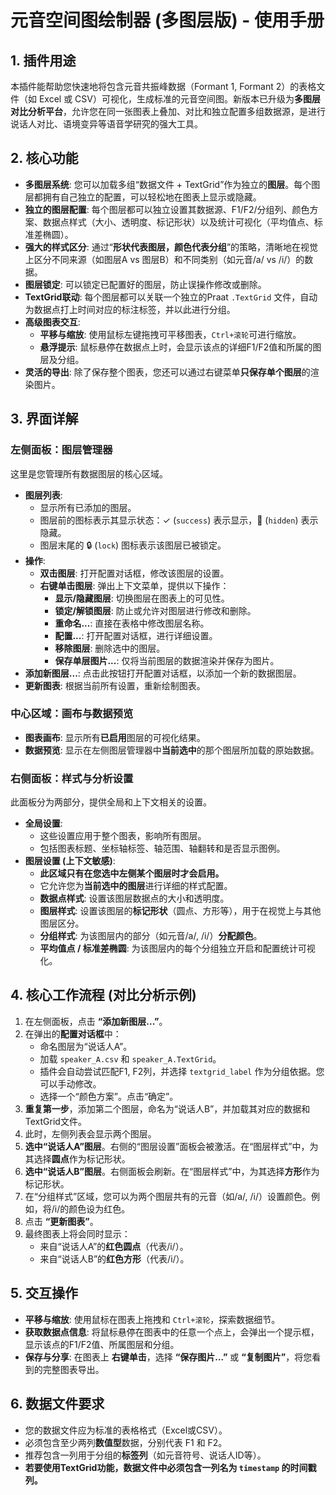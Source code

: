 # 元音空间图绘制器 (多图层版) - 使用手册

## 1. 插件用途

本插件能帮助您快速地将包含元音共振峰数据（Formant 1, Formant 2）的表格文件（如 Excel 或 CSV）可视化，生成标准的元音空间图。新版本已升级为**多图层对比分析平台**，允许您在同一张图表上叠加、对比和独立配置多组数据源，是进行说话人对比、语境变异等语音学研究的强大工具。

## 2. 核心功能

*   **多图层系统**: 您可以加载多组“数据文件 + TextGrid”作为独立的**图层**。每个图层都拥有自己独立的配置，可以轻松地在图表上显示或隐藏。
*   **独立的图层配置**: 每个图层都可以独立设置其数据源、F1/F2/分组列、颜色方案、数据点样式（大小、透明度、标记形状）以及统计可视化（平均值点、标准差椭圆）。
*   **强大的样式区分**: 通过“**形状代表图层，颜色代表分组**”的策略，清晰地在视觉上区分不同来源（如图层A vs 图层B）和不同类别（如元音/a/ vs /i/）的数据。
*   **图层锁定**: 可以锁定已配置好的图层，防止误操作修改或删除。
*   **TextGrid联动**: 每个图层都可以关联一个独立的Praat `.TextGrid` 文件，自动为数据点打上时间对应的标注标签，并以此进行分组。
*   **高级图表交互**:
    *   **平移与缩放**: 使用鼠标左键拖拽可平移图表，`Ctrl+滚轮`可进行缩放。
    *   **悬浮提示**: 鼠标悬停在数据点上时，会显示该点的详细F1/F2值和所属的图层及分组。
*   **灵活的导出**: 除了保存整个图表，您还可以通过右键菜单**只保存单个图层**的渲染图片。

## 3. 界面详解

### 左侧面板：图层管理器

这里是您管理所有数据图层的核心区域。

*   **图层列表**:
    *   显示所有已添加的图层。
    *   图层前的图标表示其显示状态：✓ (`success`) 表示显示，🚫 (`hidden`) 表示隐藏。
    *   图层末尾的 🔒 (`lock`) 图标表示该图层已被锁定。
*   **操作**:
    *   **双击图层**: 打开配置对话框，修改该图层的设置。
    *   **右键单击图层**: 弹出上下文菜单，提供以下操作：
        *   **显示/隐藏图层**: 切换图层在图表上的可见性。
        *   **锁定/解锁图层**: 防止或允许对图层进行修改和删除。
        *   **重命名...**: 直接在表格中修改图层名称。
        *   **配置...**: 打开配置对话框，进行详细设置。
        *   **移除图层**: 删除选中的图层。
        *   **保存单层图片...**: 仅将当前图层的数据渲染并保存为图片。
*   **添加新图层...**: 点击此按钮打开配置对话框，以添加一个新的数据图层。
*   **更新图表**: 根据当前所有设置，重新绘制图表。

### 中心区域：画布与数据预览

*   **图表画布**: 显示所有**已启用**图层的可视化结果。
*   **数据预览**: 显示在左侧图层管理器中**当前选中**的那个图层所加载的原始数据。

### 右侧面板：样式与分析设置

此面板分为两部分，提供全局和上下文相关的设置。

*   **全局设置**:
    *   这些设置应用于整个图表，影响所有图层。
    *   包括图表标题、坐标轴标签、轴范围、轴翻转和是否显示图例。
*   **图层设置 (上下文敏感)**:
    *   **此区域只有在您选中左侧某个图层时才会启用。**
    *   它允许您为**当前选中的图层**进行详细的样式配置。
    *   **数据点样式**: 设置该图层数据点的大小和透明度。
    *   **图层样式**: 设置该图层的**标记形状**（圆点、方形等），用于在视觉上与其他图层区分。
    *   **分组样式**: 为该图层内的部分（如元音/a/, /i/）**分配颜色**。
    *   **平均值点 / 标准差椭圆**: 为该图层内的每个分组独立开启和配置统计可视化。

## 4. 核心工作流程 (对比分析示例)

1.  在左侧面板，点击 **“添加新图层...”**。
2.  在弹出的**配置对话框**中：
    *   命名图层为“说话人A”。
    *   加载 `speaker_A.csv` 和 `speaker_A.TextGrid`。
    *   插件会自动尝试匹配F1, F2列，并选择 `textgrid_label` 作为分组依据。您可以手动修改。
    *   选择一个“颜色方案”。点击“确定”。
3.  **重复第一步**，添加第二个图层，命名为“说话人B”，并加载其对应的数据和TextGrid文件。
4.  此时，左侧列表会显示两个图层。
5.  **选中“说话人A”图层**。右侧的“图层设置”面板会被激活。在“图层样式”中，为其选择**圆点**作为标记形状。
6.  **选中“说话人B”图层**。右侧面板会刷新。在“图层样式”中，为其选择**方形**作为标记形状。
7.  在“分组样式”区域，您可以为两个图层共有的元音（如/a/, /i/）设置颜色。例如，将/i/的颜色设为红色。
8.  点击 **“更新图表”**。
9.  最终图表上将会同时显示：
    *   来自“说话人A”的**红色圆点**（代表/i/）。
    *   来自“说话人B”的**红色方形**（代表/i/）。

## 5. 交互操作

*   **平移与缩放**: 使用鼠标在图表上拖拽和 `Ctrl+滚轮`，探索数据细节。
*   **获取数据点信息**: 将鼠标悬停在图表中的任意一个点上，会弹出一个提示框，显示该点的F1/F2值、所属图层和分组。
*   **保存与分享**: 在图表上 **右键单击**，选择 **“保存图片...”** 或 **“复制图片”**，将您看到的完整图表导出。

## 6. 数据文件要求

-   您的数据文件应为标准的表格格式（Excel或CSV）。
-   必须包含至少两列**数值型**数据，分别代表 F1 和 F2。
-   推荐包含一列用于分组的**标签列**（如元音符号、说话人ID等）。
-   **若要使用TextGrid功能，数据文件中必须包含一列名为 `timestamp` 的时间戳列。**